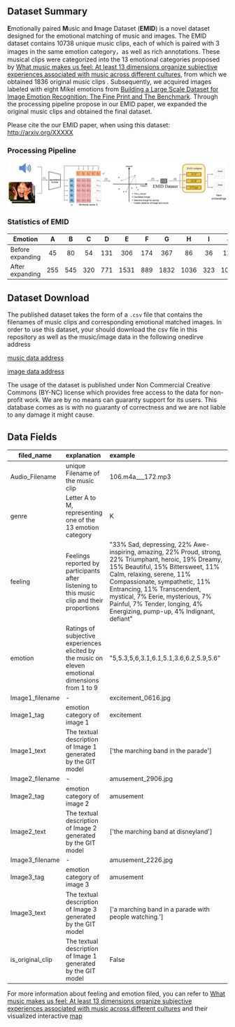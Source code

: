 ## Dataset Summary

**E**motionally paired **M**usic and **I**mage Dataset (**EMID**) is a novel dataset designed for the emotional matching of music and images. The EMID dataset contains 10738 unique music clips, each of which is paired with 3 images in the same emotion category，as well as rich annotations. These musical clips were categorized into the 13 emotional categories proposed by [What music makes us feel: At least 13 dimensions organize subjective experiences associated with music across different cultures](https://pnas.org/doi/full/10.1073/pnas.1910704117), from which we obtained  1836 original music clips . Subsequently, we acquired images labeled with eight Mikel emotions from [Building a Large Scale Dataset for Image Emotion Recognition: The Fine Print and The Benchmark](http://arxiv.org/abs/1605.02677). Through the processing pipeline propose  in our EMID paper, we expanded the original music clips and obtained the final dataset.

Please cite the our EMID paper, when using this dataset: http://arxiv.org/XXXXX

### Processing Pipeline

![pipeline](./pipeline.jpg)

### Statistics of EMID

| Emotion          |  A   |  B   |  C   |  D   |  E   |  F   |  G   |  H   |  I   |  J   |  K   |  L   |  M   | Total |
| ---------------- | :--: | :--: | :--: | :--: | :--: | :--: | :--: | :--: | :--: | :--: | :--: | :--: | :--: | :---: |
| Before expanding |  45  |  80  |  54  | 131  | 306  | 174  | 367  |  86  |  36  | 124  | 129  | 105  | 199  | 1836  |
| After expanding  | 255  | 545  | 320  | 771  | 1531 | 889  | 1832 | 1036 | 323  | 1014 | 799  | 484  | 939  | 10738 |

## Dataset Download

The published dataset takes the form of a `.csv` file that contains the filenames of music clips and corresponding emotional matched images. In order to use this dataset, your should download the csv file in this repository  as well as the music/image data in the following onedirve address

[music data address](https://1drv.ms/u/s!AqPSEQiEauC1jBSuIYXsnOFlxwJm?e=0EODxr)

[image data address](https://onedrive.live.com/?cid=ab6522e29f6ed9a0&id=AB6522E29F6ED9A0%21101730&authkey=!AH57YMUbsP-qNls)

The usage of the dataset is published under Non Commercial Creative Commons (BY-NC) license which provides free access to the data for non-profit work. We are by no means can guaranty support for its users. This database comes as is with no guaranty of correctness and we are not liable to any damage it might cause. 



## Data Fields

| filed_name       | explanation                                                  | example                                                      |
| ---------------- | :----------------------------------------------------------- | :----------------------------------------------------------- |
| Audio_Filename   | unique Filename of the music clip                            | 106.m4a___172.mp3                                            |
| genre            | Letter A to M, representing one of the 13 emotion category   | K                                                            |
| feeling          | Feelings reported by participants after listening to this music clip and their  proportions | "33% Sad, depressing, 22% Awe-inspiring, amazing, 22% Proud, strong, 22% Triumphant, heroic, 19% Dreamy, 15% Beautiful, 15% Bittersweet, 11% Calm, relaxing, serene, 11% Compassionate, sympathetic, 11% Entrancing, 11% Transcendent, mystical, 7% Eerie, mysterious, 7% Painful, 7% Tender, longing, 4% Energizing, pump-up, 4% Indignant, defiant" |
| emotion          | Ratings of  subjective experiences elicited by the music on eleven emotional dimensions from 1 to 9 | "5,5.3,5,6,3.1,6.1,5.1,3.6,6.2,5.9,5.6"                      |
| Image1_filename  | -                                                            | excitement_0616.jpg                                          |
| Image1_tag       | emotion category of image 1                                  | excitement                                                   |
| Image1_text      | The textual description of Image 1 generated by the GIT model | ['the marching band in the parade']                          |
| Image2_filename  | -                                                            | amusement_2906.jpg                                           |
| Image2_tag       | emotion category of image 2                                  | amusement                                                    |
| Image2_text      | The textual description of Image 2 generated by the GIT model | ['the marching band at disneyland']                          |
| Image3_filename  | -                                                            | amusement_2226.jpg                                           |
| Image3_tag       | emotion category of image 3                                  | amusement                                                    |
| Image3_text      | The textual description of Image 3 generated by the GIT model | ['a marching band in a parade with people watching.']        |
| is_original_clip | The textual description of Image 1 generated by the GIT model | False                                                        |

For more information about feeling and emotion filed, you can refer to  [What music makes us feel: At least 13 dimensions organize subjective experiences associated with music across different cultures](https://pnas.org/doi/full/10.1073/pnas.1910704117) and their visualized interactive [map](https://www.ocf.berkeley.edu/~acowen/music.html#)

